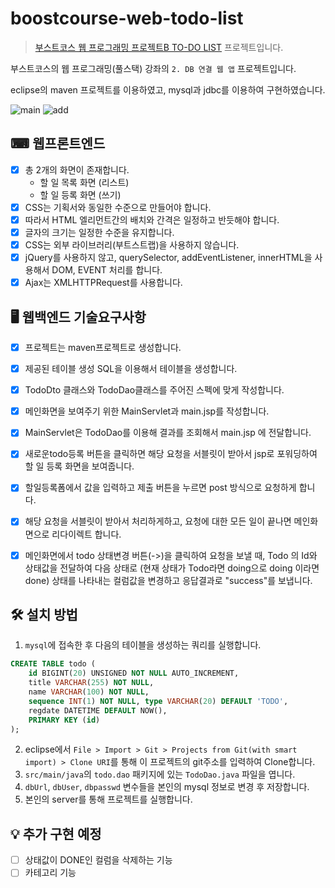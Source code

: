 # boostcourse-web-todo-list
> [부스트코스 웹 프로그래밍 프로젝트B TO-DO LIST]((https://www.boostcourse.org/web316/project/7/content/6)) 프로젝트입니다.

 부스트코스의 웹 프로그래밍(풀스택) 강좌의 `2. DB 연결 웹 앱` 프로젝트입니다.

 eclipse의 maven 프로젝트를 이용하였고, mysql과 jdbc를 이용하여 구현하였습니다.

![main](https://user-images.githubusercontent.com/38418028/103196820-3ca68e80-4928-11eb-8aff-d6a1d7f5538a.png "할 일 목록 화면")
![add](https://user-images.githubusercontent.com/38418028/103196873-55af3f80-4928-11eb-8879-069fd451bf42.png "할 일 등록 화면")

## ⌨ 웹프론트엔드 
* [x] 총 2개의 화면이 존재합니다.
    * 할 일 목록 화면 (리스트)
    * 할 일 등록 화면 (쓰기)
* [x] CSS는 기획서와 동일한 수준으로 만들어야 합니다.
* [x] 따라서 HTML 엘리먼트간의 배치와 간격은 일정하고 반듯해야 합니다.
* [x] 글자의 크기는 일정한 수준을 유지합니다.
* [x] CSS는 외부 라이브러리(부트스트랩)을 사용하지 않습니다.
* [x] jQuery를 사용하지 않고, querySelector, addEventListener, innerHTML을 사용해서 DOM, EVENT 처리를 합니다.
* [x] Ajax는 XMLHTTPRequest를 사용합니다.

## 🖥 웹백엔드 기술요구사항
* [x] 프로젝트는 maven프로젝트로 생성합니다.
* [x] 제공된 테이블 생성 SQL을 이용해서 테이블을 생성합니다.
* [x] TodoDto 클래스와 TodoDao클래스를 주어진 스펙에 맞게 작성합니다.
* [x] 메인화면을 보여주기 위한 MainServlet과 main.jsp를 작성합니다.
* [x] MainServlet은 TodoDao를 이용해 결과를 조회해서 main.jsp 에 전달합니다.
* [x] 새로운todo등록 버튼을 클릭하면 해당 요청을 서블릿이 받아서 jsp로 포워딩하여 할 일 등록 화면을 보여줍니다.
* [x] 할일등록폼에서 값을 입력하고 제출 버튼을 누르면 post 방식으로 요청하게 합니다.
* [x] 해당 요청을 서블릿이 받아서 처리하게하고, 요청에 대한 모든 일이 끝나면 메인화면으로 리다이렉트 합니다.
* [x] 메인화면에서 todo 상태변경 버튼(->)을 클릭하여 요청을 보낼 때, Todo 의 Id와 상태값을 전달하여 다음 상태로 (현재 상태가 Todo라면 doing으로 doing 이라면 done) 상태를 나타내는 컬럼값을 변경하고 응답결과로 "success"를 보냅니다.


## 🛠 설치 방법
 1. `mysql`에 접속한 후 다음의 테이블을 생성하는 쿼리를 실행합니다.
 ```sql
 CREATE TABLE todo (
     id BIGINT(20) UNSIGNED NOT NULL AUTO_INCREMENT,
     title VARCHAR(255) NOT NULL,
     name VARCHAR(100) NOT NULL,
     sequence INT(1) NOT NULL, type VARCHAR(20) DEFAULT 'TODO',
     regdate DATETIME DEFAULT NOW(),
     PRIMARY KEY (id)
 );
 ```
 2. eclipse에서 `File > Import > Git > Projects from Git(with smart import) > Clone URI`를 통해 이 프로젝트의 git주소를 입력하여 Clone합니다.
 3. `src/main/java`의 `todo.dao` 패키지에 있는 `TodoDao.java` 파일을 엽니다.
 4. `dbUrl`, `dbUser`, `dbpasswd` 변수들을 본인의 mysql 정보로 변경 후 저장합니다.
 5. 본인의 server를 통해 프로젝트를 실행합니다.

## 💡 추가 구현 예정
* [ ] 상태값이 DONE인 컬럼을 삭제하는 기능
* [ ] 카테고리 기능
